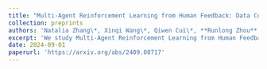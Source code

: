 ```yaml
---
title: "Multi-Agent Reinforcement Learning from Human Feedback: Data Coverage and Algorithmic Techniques"
collection: preprints
authors: 'Natalia Zhang\*, Xinqi Wang\*, Qiwen Cui\*, **Runlong Zhou**, Sham M. Kakade, Simon S. Du'
excerpt: 'We study Multi-Agent Reinforcement Learning from Human Feedback (MARLHF) by exploring both theoretical foundations and empirical validations. Included in our proposed methods are Mean Squared Error (MSE) regularization and imitation learning.'
date: 2024-09-01
paperurl: 'https://arxiv.org/abs/2409.00717'
---
```

